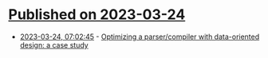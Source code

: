 # [Published on 2023-03-24](index.md)

* [2023-03-24, 07:02:45](https://lobste.rs/s/yo1bez/optimizing_parser_compiler_with_data) - [Optimizing a parser/compiler with data-oriented design: a case study](https://tweedegolf.nl/en/blog/88/data-oriented-design)
